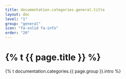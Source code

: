 ```yaml
---
title: documentation.categories.general.title
layout: doc
level: "1"
group: "general"
icon: "fa-solid fa-info"
order: "20"
---
```


# {% t {{ page.title }} %}

{% t documentation.categories.{{ page.group }}.intro %}
